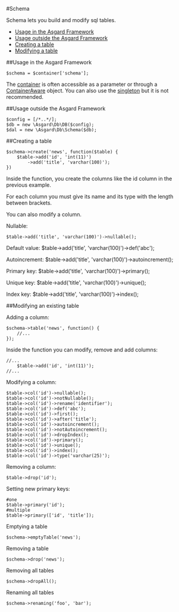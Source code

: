 #Schema

Schema lets you build and modify sql tables.

- [Usage in the Asgard Framework](#usage-asgard)
- [Usage outside the Asgard Framework](#usage-outside)
- [Creating a table](#create)
- [Modifying a table](#modify)

<a name="usage-asgard"></a>
##Usage in the Asgard Framework

	$schema = $container['schema'];
	
The [container](docs/container) is often accessible as a parameter or through a [ContainerAware](docs/container#containeraware) object. You can also use the [singleton](docs/container#usage-outside) but it is not recommended.

<a name="usage-outside"></a>
##Usage outside the Asgard Framework

	$config = [/*..*/];
	$db = new \Asgard\Db\DB($config);
	$dal = new \Asgard\Db\Schema($db);

<a name="create"></a>
##Creating a table

	$schema->create('news', function($table) {
		$table->add('id', 'int(11)')
			->add('title', 'varchar(100)');
	})

Inside the function, you create the columns like the id column in the previous example.

For each column you must give its name and its type with the length between brackets.

You can also modify a column.

Nullable:

	$table->add('title', 'varchar(100)')->nullable();

Default value:
	$table->add('title', 'varchar(100)')->def('abc');

Autoincrement:
	$table->add('title', 'varchar(100)')->autoincrement();

Primary key:
	$table->add('title', 'varchar(100)')->primary();

Unique key:
	$table->add('title', 'varchar(100)')->unique();

Index key:
	$table->add('title', 'varchar(100)')->index();

<a name="modify"></a>
##Modifying an existing table

Adding a column:

	$schema->table('news', function() {
		//...
	});

Inside the function you can modify, remove and add columns:

	//...
		$table->add('id', 'int(11)');
	//...

Modifying a column:

	$table->col('id')->nullable();
	$table->col('id')->notNullable();
	$table->col('id')->rename('identifier');
	$table->col('id')->def('abc');
	$table->col('id')->first();
	$table->col('id')->after('title');
	$table->col('id')->autoincrement();
	$table->col('id')->notAutoincrement();
	$table->col('id')->dropIndex();
	$table->col('id')->primary();
	$table->col('id')->unique();
	$table->col('id')->index();
	$table->col('id')->type('varchar(25)');

Removing a column:

	$table->drop('id');

Setting new primary keys:

	#one
	$table->primary('id');
	#multiple
	$table->primary(['id', 'title']);

Emptying a table

	$schema->emptyTable('news');

Removing a table

	$schema->drop('news');

Removing all tables

	$schema->dropAll();

Renaming all tables

	$schema->renaming('foo', 'bar');